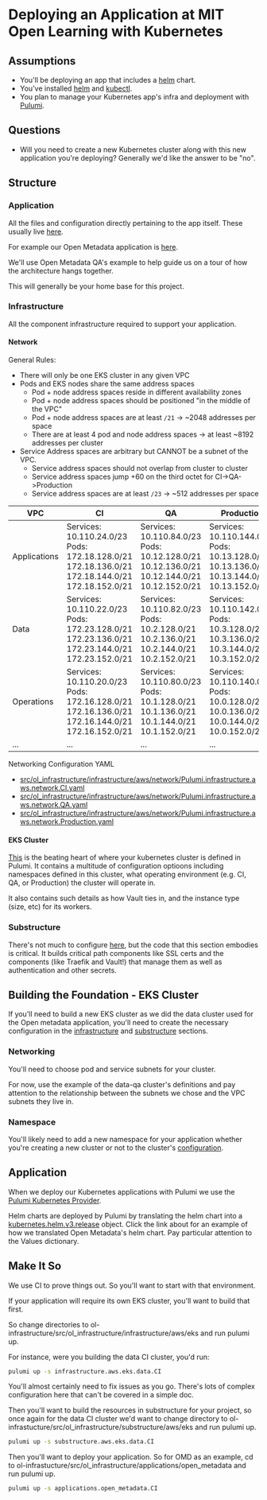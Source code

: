 # Deploying an Application at MIT Open Learning with Kubernetes

## Assumptions

- You'll be deploying an app that includes a
[helm](https://github.com/helm/helm) chart.
- You've installed [helm](https://github.com/helm/helm#install) and [kubectl](https://kubernetes.io/docs/tasks/tools/install-kubectl/).
- You plan to manage your Kubernetes app's infra and deployment with
[Pulumi](https://www.pulumi.com/).

## Questions

- Will you need to create a new Kubernetes cluster along with this new
application you're deploying? Generally we'd like the answer to be "no".

## Structure

### Application

All the files and configuration directly pertaining to the app itself. These
usually live
[here](https://github.com/mitodl/ol-infrastructure/tree/main/src/ol_infrastructure/applications).

For example our Open Metadata application is
[here](https://github.com/mitodl/ol-infrastructure/tree/main/src/ol_infrastructure/applications/open_metadata).

We'll use Open Metadata QA's example to help guide us on a tour of how the
architecture hangs together.

This will generally be your home base for this project.

### Infrastructure

All the component infrastructure required to support your application.

#### Network

General Rules:

- There will only be one EKS cluster in any given VPC
- Pods and EKS nodes share the same address spaces
    - Pod + node address spaces reside in different availability zones
    - Pod + node address spaces should be positioned "in the middle of the VPC"
    - Pod + node address spaces are at least  `/21`  -> ~2048 addresses per space
    - There are at least 4 pod and node address spaces -> at least ~8192 addresses per cluster
- Service Address spaces are arbitrary but CANNOT be a subnet of the VPC.
    - Service address spaces should not overlap from cluster to cluster
    - Service address spaces jump +60 on the third octet for CI->QA->Production
    - Service address spaces are at least `/23` -> ~512 addresses per space


| VPC | CI | QA | Production|
|--|--|--|--|
| Applications |Services:<br/>10.110.24.0/23<br/>Pods:<br/>172.18.128.0/21<br/>172.18.136.0/21<br/>172.18.144.0/21<br/>172.18.152.0/21 | Services:<br/>10.110.84.0/23<br/>Pods:<br/>10.12.128.0/21<br/>10.12.136.0/21<br/>10.12.144.0/21<br/>10.12.152.0/21 | Services:<br/>10.110.144.0/23<br/>Pods:<br/>10.13.128.0/21<br/>10.13.136.0/21<br/>10.13.144.0/21<br/>10.13.152.0/21 |
| Data |Services:<br/>10.110.22.0/23<br/>Pods:<br/>172.23.128.0/21<br/>172.23.136.0/21<br/>172.23.144.0/21<br/>172.23.152.0/21 | Services:<br/>10.110.82.0/23<br/>Pods:<br/>10.2.128.0/21<br/>10.2.136.0/21<br/>10.2.144.0/21<br/>10.2.152.0/21 | Services:<br/>10.110.142.0/23<br/>Pods:<br/>10.3.128.0/21<br/>10.3.136.0/21<br/>10.3.144.0/21<br/>10.3.152.0/21 |
| Operations |Services:<br/>10.110.20.0/23<br/>Pods:<br/>172.16.128.0/21<br/>172.16.136.0/21<br/>172.16.144.0/21<br/>172.16.152.0/21 | Services:<br/>10.110.80.0/23<br/>Pods:<br/>10.1.128.0/21<br/>10.1.136.0/21<br/>10.1.144.0/21<br/>10.1.152.0/21 | Services:<br/>10.110.140.0/23<br/>Pods:<br/>10.0.128.0/21<br/>10.0.136.0/21<br/>10.0.144.0/21<br/>10.0.152.0/21 |
| ... | ... | ... | ... |

Networking Configuration YAML

 - [src/ol_infrastructure/infrastructure/aws/network/Pulumi.infrastructure.aws.network.CI.yaml](https://github.com/mitodl/ol-infrastructure/blob/main/src/ol_infrastructure/infrastructure/aws/network/Pulumi.infrastructure.aws.network.CI.yaml)
 - [src/ol_infrastructure/infrastructure/aws/network/Pulumi.infrastructure.aws.network.QA.yaml](https://github.com/mitodl/ol-infrastructure/blob/main/src/ol_infrastructure/infrastructure/aws/network/Pulumi.infrastructure.aws.network.QA.yaml)
 - [src/ol_infrastructure/infrastructure/aws/network/Pulumi.infrastructure.aws.network.Production.yaml](https://github.com/mitodl/ol-infrastructure/blob/main/src/ol_infrastructure/infrastructure/aws/network/Pulumi.infrastructure.aws.network.Production.yaml)

#### EKS Cluster

[This](https://github.com/mitodl/ol-infrastructure/blob/main/src/ol_infrastructure/infrastructure/aws/eks/Pulumi.infrastructure.aws.eks.data.QA.yaml) is the beating heart of where your kubernetes cluster is defined in Pulumi.
It contains a multitude of configuration optioons including namespaces defined
in this cluster, what operating environment (e.g. CI, QA, or Production) the
cluster will operate in.

It also contains such details as how Vault ties in, and the instance type (size,
etc) for its workers.

### Substructure

There's not much to configure
[here](https://github.com/mitodl/ol-infrastructure/blob/main/src/ol_infrastructure/substructure/aws/eks/Pulumi.substructure.aws.eks.data.QA.yaml), but the code that this section embodies is
critical. It builds critical path components like SSL certs and the components
(like Traefik and Vault!) that manage them as well as authentication and other
secrets.

## Building the Foundation - EKS Cluster

If you'll need to build a new EKS cluster as we did the data cluster used for
the Open metadata application, you'll need to create the necessary configuration
in the [infrastructure](#infrastructure) and [substructure](#substructure)
sections.

### Networking

You'll need to choose pod and service subnets for your cluster.

For now, use the example of the data-qa
cluster's definitions and pay attention to the relationship between the subnets
we chose and the VPC subnets they live in.

### Namespace

You'll likely need to add a new namespace for your application whether you're
creating a new cluster or not to the cluster's
[configuration](https://github.com/mitodl/ol-infrastructure/blob/main/src/ol_infrastructure/infrastructure/aws/eks/Pulumi.infrastructure.aws.eks.data.CI.yaml).

## Application

When we deploy our Kubernetes applications with Pulumi we use the [Pulumi
Kubernetes Provider](https://github.com/pulumi/pulumi-kubernetes).

Helm charts are deployed by Pulumi by translating the helm chart into a
[kubernetes.helm.v3.release](https://github.com/mitodl/ol-infrastructure/blob/3321e8499509199ffd2002bd15ac255e6ce3e2c2/src/ol_infrastructure/applications/open_metadata/__main__.py#L295)
object. Click the link about for an example of how we translated Open Metadata's
helm chart. Pay particular attention to the Values dictionary.

## Make It So

We use CI to prove things out. So you'll want to start with that environment.

If your application will require its own EKS cluster, you'll want to build that
first.

So change directories to
ol-infrastructure/src/ol_infrastructure/infrastructure/aws/eks and run pulumi
up.

For instance, were you building the data CI cluster, you'd run:
```bash
pulumi up -s infrastructure.aws.eks.data.CI
```

You'll almost certainly need to fix issues as you go. There's lots of complex
configuration here that can't be covered in a simple doc.

Then you'll want to build the resources in substructure for your project, so
once again for the data CI cluster we'd want to change directory to
ol-infrastucture/src/ol_infrastructure/substructure/aws/eks and run pulumi up.

```bash
pulumi up -s substructure.aws.eks.data.CI
```

Then you'll want to deploy your application. So for OMD as an example, cd to
ol-infrastucture/src/ol_infrastructure/applications/open_metadata and run pulumi
up.

```bash
pulumi up -s applications.open_metadata.CI
```
